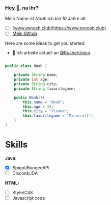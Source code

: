 ### Hey 👋, na ihr?


Mein Name ist *Noah* ich bin *19* Jahre alt.<br>
- [ ] [www.eynoah.club](https://www.eynoah.club)
- [ ] [Mein Github](https://github.com/InvalidNoah/ "Klicke hier für mein Profil auf Gitubh")

Here are some ideas to get you started:
- 🔭 Ich arbeite aktuell an [@RusherUnion](https://github.com/RusherUnion)
<!--
- 🔭 I’m currently working on ...
- 🌱 I’m currently learning ...
- 👯 I’m looking to collaborate on ...
- 🤔 I’m looking for help with ...
- 💬 Ask me about ...
- 📫 How to reach me: ...
- 😄 Pronouns: ...
- ⚡ Fun fact: [Vocal from Real](https://vo.codes "Vo.codes")-->

```java

public class Noah {

    private String name;
    private int age;
    private String city;
    private String favoritegame;

    public Noah(){
        this.name = "Noah";
        this.age = 19;
        this.city = "Vienna";
        this.favoritegame = "Minecraft";
    }
}
```
# Skills
**Java:**
- [x] Spigot/BungeeAPI
- [ ] Discord/JDA

**HTML:**
- [ ] Style/CSS
- [ ] Javascript code
